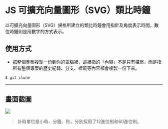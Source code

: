 # JS 可擴充向量圖形（SVG）類比時鐘

以可擴充向量圖形（SVG）規格所建立的類比時鐘會用指針及角度表示時間，數位時鐘則是用數字的方式表示。

## 使用方式
- 把整個專案複製一份到你的電腦裡，這裡指的「內容」不是只有檔案，而是指所有整個專案的歷史紀錄、分支、標籤等內容都會複製一份下來。
```sh
$ git clone
```

----

## 畫面截圖
![](https://i.imgur.com/l3pHixW.gif)
> 計時單位是小時、分鐘、秒，分別採用了12進位制和60進位制。
